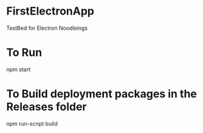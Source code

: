 # FirstElectronApp
TestBed for Electron Noodleings
# To Run
npm start
# To Build deployment packages in the Releases folder
npm run-script build



